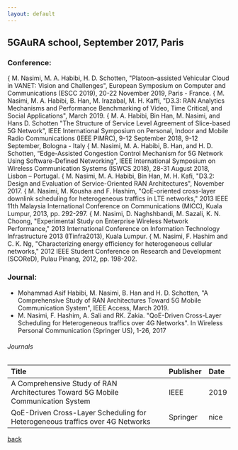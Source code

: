 ```yaml
---
layout: default
---
```


## 5GAuRA school, September 2017, Paris

### Conference:
{ M. Nasimi, M. A. Habibi, H. D. Schotten, "Platoon–assisted Vehicular Cloud
in VANET: Vision and Challenges", European Symposium on Computer and
Communications (ESCC 2019), 20-22 November 2019, Paris - France.
{ M. Nasimi, M. A. Habibi, B. Han, M. Irazabal, M. H. Kaffi, "D3.3: RAN
Analytics Mechanisms and Performance Benchmarking of Video, Time Critical,
and Social Applications", March 2019.
{ M. A. Habibi, Bin Han, M. Nasimi, and Hans D. Schotten "The Structure
of Service Level Agreement of Slice-based 5G Network", IEEE International
Symposium on Personal, Indoor and Mobile Radio Communications (IEEE PIMRC),
9-12 September 2018, 9-12 September, Bologna - Italy
{ M. Nasimi, M. A. Habibi, B. Han, and H. D. Schotten, “Edge-Assisted Congestion
Control Mechanism for 5G Network Using Software-Defined Networking”, IEEE
International Symposium on Wireless Communication Systems (ISWCS 2018),
28-31 August 2018, Lisbon – Portugal.
{ M. Nasimi, M. A. Habibi, Bin Han, M. H. Kafi, "D3.2: Design and Evaluation
of Service-Oriented RAN Architectures", November 2017.
{ M. Nasimi, M. Kousha and F. Hashim, "QoE-oriented cross-layer downlink
scheduling for heterogeneous traffics in LTE networks," 2013 IEEE 11th Malaysia
International Conference on Communications (MICC), Kuala Lumpur, 2013, pp.
292-297.
{ M. Nasimi, D. Naghshbandi, M. Sazali, K. N. Choong, "Experimental Study
on Enterprise Wireless Network Performance," 2013 International Conference on
Information Technology Infrastructure 2013 (ITinfra2013), Kuala Lumpur.
{ M. Nasimi, F. Hashim and C. K. Ng, "Characterizing energy efficiency for
heterogeneous cellular networks," 2012 IEEE Student Conference on Research and
Development (SCOReD), Pulau Pinang, 2012, pp. 198-202.

### Journal:
- Mohammad Asif Habibi, M. Nasimi, B. Han and H. D. Schotten, "A Comprehensive Study of RAN Architectures Toward 5G Mobile Communication System", IEEE Access, March 2019.
- M. Nasimi, F. Hashim, A. Sali and RK. Zakia. "QoE-Driven Cross-Layer Scheduling for Heterogeneous traffics over 4G Networks". In Wireless Personal Communication (Springer US), 1-26, 2017


###### Journals

| Title       | Publisher         | Date |
|:-------------|:------------------|:------|
| A Comprehensive Study of RAN Architectures Toward 5G Mobile Communication System           | IEEE | 2019  |
|QoE-Driven Cross-Layer Scheduling for Heterogeneous traffics over 4G Networks | Springer   | nice  | 2017  |

[back](./)
